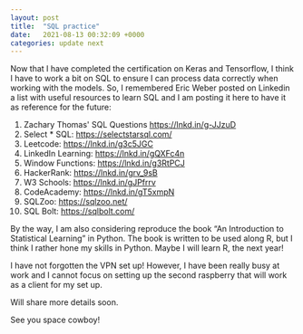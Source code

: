```yaml
---
layout: post
title:  "SQL practice"
date:   2021-08-13 00:32:09 +0000
categories: update next
---
```


Now that I have completed the certification on Keras and Tensorflow, I think  I have to work a bit on SQL to ensure I can process data correctly when working with the models. So, I remembered Eric Weber posted on Linkedin a list with useful resources to learn SQL and I am posting it here to have it as reference for the future:

1. Zachary Thomas' SQL Questions https://lnkd.in/g-JJzuD
2. Select * SQL: https://selectstarsql.com/
3. Leetcode: https://lnkd.in/g3c5JGC
4. LinkedIn Learning: https://lnkd.in/gQXFc4n
5. Window Functions: https://lnkd.in/g3RtPCJ
6. HackerRank: https://lnkd.in/grv_9sB
7. W3 Schools: https://lnkd.in/gJPfrrv
8. CodeAcademy: https://lnkd.in/gT5xmpN
9. SQLZoo: https://sqlzoo.net/
10. SQL Bolt: https://sqlbolt.com/

By the way, I am also considering reproduce the book “An Introduction to Statistical Learning” in Python. The book is written to be used along R, but I think I rather hone my skills in Python. Maybe I will learn R, the next year!

I have not forgotten the VPN set up! However, I have been really busy at work and I cannot focus on setting up the second raspberry that will work as a client for my set up.

Will share more details soon.

See you space cowboy!